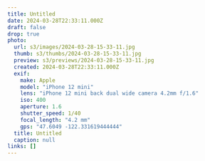 ```yaml
---
title: Untitled
date: 2024-03-28T22:33:11.000Z
draft: false
drop: true
photo:
  url: s3/images/2024-03-28-15-33-11.jpg
  thumb: s3/thumbs/2024-03-28-15-33-11.jpg
  preview: s3/previews/2024-03-28-15-33-11.jpg
  created: 2024-03-28T22:33:11.000Z
  exif:
    make: Apple
    model: "iPhone 12 mini"
    lens: "iPhone 12 mini back dual wide camera 4.2mm f/1.6"
    iso: 400
    aperture: 1.6
    shutter_speed: 1/40
    focal_length: "4.2 mm"
    gps: "47.6049 -122.331619444444"
  title: Untitled
  caption: null
links: []
---
```


